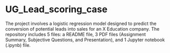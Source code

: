 # UG_Lead_scoring_case
The project involves a logistic regression model designed to predict the conversion of potential leads into sales for an X Education company. The repository includes 5 files: a README file, 3 PDF files (Assignment Summary, Subjective Questions, and Presentation), and 1 Jupyter notebook (.ipynb) file.
